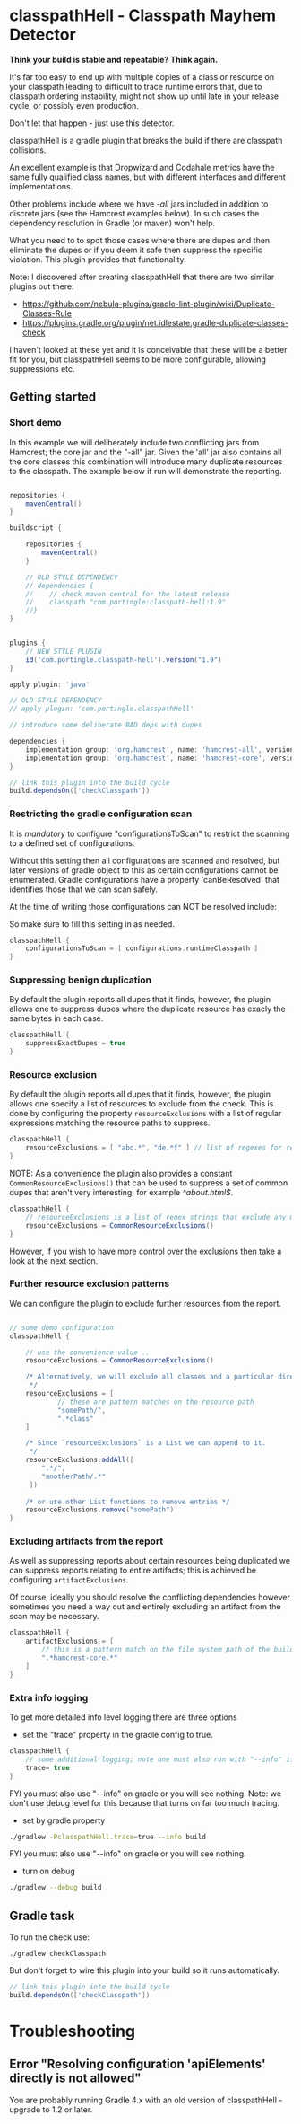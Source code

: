 # classpathHell - Classpath Mayhem Detector

__Think your build is stable and repeatable? Think again.__

It's far too easy to end up with multiple copies of a class or resource on your classpath leading to 
difficult to trace runtime errors that, due to classpath ordering instability, might not show up until 
late in your release cycle, or possibly even production. 

Don't let that happen - just use this detector.

classpathHell is a gradle plugin that breaks the build if there are classpath collisions.

An excellent example is that Dropwizard and Codahale metrics have the same fully qualified class names, but with different interfaces and different implementations.

Other problems include where we have _-all_ jars included in addition to discrete jars (see the Hamcrest examples below). 
In such cases the dependency resolution in Gradle (or maven) won't help.

What you need to to spot those cases where there are dupes and then eliminate the dupes or if you deem it safe then suppress the specific violation. 
This plugin provides that functionality.

Note: 
I discovered after creating classpathHell that there are two similar plugins out there:
- https://github.com/nebula-plugins/gradle-lint-plugin/wiki/Duplicate-Classes-Rule
- https://plugins.gradle.org/plugin/net.idlestate.gradle-duplicate-classes-check

I haven't looked at these yet and it is conceivable that these will be a better fit for you, but classpathHell seems to be more configurable, allowing suppressions etc.

## Getting started

### Short demo

In this example we will deliberately include two conflicting jars from Hamcrest; the core jar and the "-all" jar. 
Given the 'all' jar also contains all the core classes this combination will introduce many duplicate resources to the classpath.
The example below if run will demonstrate the reporting.

```groovy

repositories {
    mavenCentral()
}

buildscript {

    repositories {
        mavenCentral()
    }

    // OLD STYLE DEPENDENCY
    // dependencies {
    //    // check maven central for the latest release
    //    classpath "com.portingle:classpath-hell:1.9"
    //}
}


plugins {
    // NEW STYLE PLUGIN
    id('com.portingle.classpath-hell').version("1.9")
}

apply plugin: 'java'

// OLD STYLE DEPENDENCY
// apply plugin: 'com.portingle.classpathHell'

// introduce some deliberate BAD deps with dupes

dependencies {
    implementation group: 'org.hamcrest', name: 'hamcrest-all', version: '1.3'
    implementation group: 'org.hamcrest', name: 'hamcrest-core', version: '1.3'
}

// link this plugin into the build cycle
build.dependsOn(['checkClasspath'])
```

### Restricting the gradle configuration scan

It is *mandatory* to configure "configurationsToScan" to restrict the scanning to a defined set of configurations.

Without this setting then all configurations are scanned and resolved, but later versions of gradle object to this as certain configurations cannot be enumerated.
Gradle configurations have a property 'canBeResolved' that identifies those that we can scan safely.
  
At the time of writing those configurations can NOT be resolved include:   
 

So make sure to fill this setting in as needed.

```groovy
classpathHell {
    configurationsToScan = [ configurations.runtimeClasspath ]
}

```

### Suppressing benign duplication 

By default the plugin reports all dupes that it finds, however, the plugin allows one to suppress dupes
where the duplicate resource has exacly the same bytes in each case.

```groovy
classpathHell {
    suppressExactDupes = true
}
```

### Resource exclusion

By default the plugin reports all dupes that it finds, however, the plugin allows one specify a list of resources to exclude from the check.
This is done by configuring the property `resourceExclusions` with a list of regular expressions matching the resource paths to suppress. 

```groovy
classpathHell { 
    resourceExclusions = [ "abc.*", "de.*f" ] // list of regexes for resources to exclude 
}
```

NOTE: As a convenience the plugin also provides a constant `CommonResourceExclusions()` that can be used to suppress 
a set of common dupes that aren't very interesting, for example _^about.html\$_.

```groovy
classpathHell {
    // resourceExclusions is a list of regex strings that exclude any matching resources from the report 
    resourceExclusions = CommonResourceExclusions()
}
```

However, if you wish to have more control over the exclusions then take a look at the next section.  

### Further resource exclusion patterns 

We can configure the plugin to exclude further resources from the report. 

```groovy

// some demo configuration
classpathHell {

    // use the convenience value ..
    resourceExclusions = CommonResourceExclusions()

    /* Alternatively, we will exclude all classes and a particular directory.
     */
    resourceExclusions = [
            // these are pattern matches on the resource path
            "somePath/",
            ".*class"
    ]

    /* Since `resourceExclusions` is a List we can append to it.
     */
    resourceExclusions.addAll([
        ".*/", 
        "anotherPath/.*"
     ])
    
    /* or use other List functions to remove entries */
    resourceExclusions.remove("somePath")
}

```

### Excluding artifacts from the report

As well as suppressing reports about certain resources being duplicated we can suppress reports relating to entire artifacts; 
this is achieved be configuring `artifactExclusions`.

Of course, ideally you should resolve the conflicting dependencies however sometimes you need a way out and entirely excluding
an artifact from the scan may be necessary.

```groovy
classpathHell {
    artifactExclusions = [
        // this is a pattern match on the file system path of the build once the dependency has been downloaded locally
        ".*hamcrest-core.*"
    ]
}
```


### Extra info logging

To get more detailed info level logging there are three options
- set the "trace" property in the gradle config to true.

```groovy
classpathHell {
    // some additional logging; note one must also run with "--info" if you want to see this as the logging comes out with "INFO" level
    trace= true
}
```
FYI you must also use "--info" on gradle or you will see nothing.
Note: we don't use debug level for this because that turns on far too much tracing.

- set by gradle property

```bash
./gradlew -PclasspathHell.trace=true --info build
``` 
FYI you must also use "--info" on gradle or you will see nothing.

- turn on debug 

```bash
./gradlew --debug build
``` 

## Gradle task

To run the check use: 

```
./gradlew checkClasspath
```

But don't forget to wire this plugin into your build so it runs automatically.

```groovy
// link this plugin into the build cycle
build.dependsOn(['checkClasspath'])
```

# Troubleshooting

## Error "Resolving configuration 'apiElements' directly is not allowed"

You are probably running Gradle 4.x with an old version of classpathHell - upgrade to 1.2 or later.
